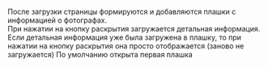 После загрузки страницы формируются и добавляются плашки с информацией о фотографах.	
При нажатии на кнопку раскрытия загружается детальная информация.
Если детальная информация уже была загружена в плашку, то при нажатии на кнопку раскрытия она просто отображается (заново не загружается)
По умолчанию открыта первая плашка
